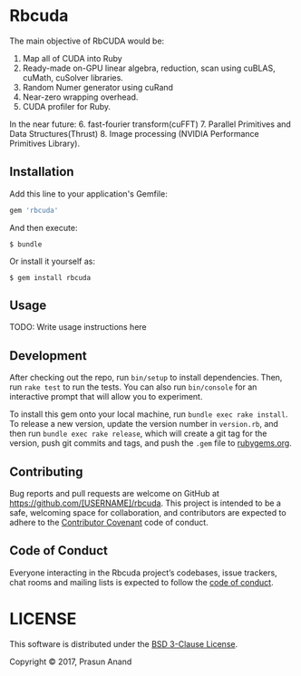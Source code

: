 # Rbcuda

The main objective of RbCUDA would be:
1. Map all of CUDA into Ruby
2. Ready-made on-GPU linear algebra, reduction, scan using cuBLAS, cuMath, cuSolver libraries.
3. Random Numer generator using cuRand
4. Near-zero wrapping overhead.
5. CUDA profiler for Ruby.

In the near future:
6. fast-fourier transform(cuFFT)
7. Parallel Primitives and Data Structures(Thrust)
8. Image processing (NVIDIA Performance Primitives Library).

## Installation

Add this line to your application's Gemfile:

```ruby
gem 'rbcuda'
```

And then execute:

    $ bundle

Or install it yourself as:

    $ gem install rbcuda

## Usage

TODO: Write usage instructions here

## Development

After checking out the repo, run `bin/setup` to install dependencies. Then, run `rake test` to run the tests. You can also run `bin/console` for an interactive prompt that will allow you to experiment.

To install this gem onto your local machine, run `bundle exec rake install`. To release a new version, update the version number in `version.rb`, and then run `bundle exec rake release`, which will create a git tag for the version, push git commits and tags, and push the `.gem` file to [rubygems.org](https://rubygems.org).

## Contributing

Bug reports and pull requests are welcome on GitHub at https://github.com/[USERNAME]/rbcuda. This project is intended to be a safe, welcoming space for collaboration, and contributors are expected to adhere to the [Contributor Covenant](http://contributor-covenant.org) code of conduct.

## Code of Conduct

Everyone interacting in the Rbcuda project’s codebases, issue trackers, chat rooms and mailing lists is expected to follow the [code of conduct](https://github.com/prasunanand/rbcuda/blob/master/CODE_OF_CONDUCT.md).

# LICENSE

This software is distributed under the [BSD 3-Clause License](LICENSE).

Copyright © 2017, Prasun Anand